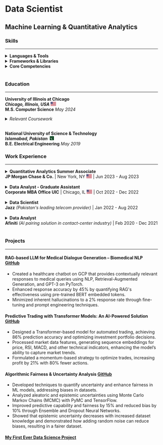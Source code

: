 # Data Scientist
## Machine Learning & Quantitative Analytics  
### Skills

---

<details>
  <summary><strong>Languages & Tools</strong></summary>
  <ul>
    <li><strong>Programming Languages:</strong>
      <ul>
        <li>Python</li>
        <li>C++</li>
        <li>SQL</li>
      </ul>
    </li>
    <li><strong>Tools & Platforms:</strong>
      <ul>
        <li>Spark</li>
        <li>Google Cloud Platform (GCP)</li>
        <li>Tableau</li>
        <li>Teradata</li>
      </ul>
    </li>
  </ul>
</details>

<details>
  <summary><strong>Frameworks & Libraries</strong></summary>
  <ul>
    <li>NumPy</li>
    <li>Pandas</li>
    <li>Matplotlib</li>
    <li>XGBoost</li>
    <li>Scikit-learn</li>
    <li>PyTorch</li>
    <li>PyMC</li>
    <li>TensorFlow</li>
  </ul>
</details>

<details>
  <summary><strong>Core Competencies</strong></summary>
  <ul>
    <li>Data Mining</li>
    <li>Visualization</li>
    <li>Machine Learning</li>
    <li>Deep Learning</li>
    <li>Database Management</li>
    <li>Distributed Computing</li>
  </ul>
</details>
<br>

### Education

---
**University of Illinois at Chicago**  
***Chicago, Illinois, USA* <img src="/assets/us.png" alt="US Flag" width="18" height="13">**  
**M.S. Computer Science** _May 2024_
<details>
  <summary><em>Relevant Coursework</em></summary>
  <ul>
    <li>Machine Learning</li>
    <li>Artificial Intelligence</li>
    <li>Computer Algorithms</li>
    <li>Big Data Mining</li>
    <li>Neural Networks</li>
    <li>Biomedical NLP</li>
    <li>Economics & Computation</li>
    <li>Parallel Processing</li>
  </ul>
</details>
<br>

**National University of Science & Technology**  
***Islamabad, Pakistan* <img src="assets/pk.png" alt="Pakistan Flag" width="18" height="13">**  
**B.E. Electrical Engineering** _May 2019_
<br>
### Work Experience

---

<details>
  <summary><strong>Quantitative Analytics Summer Associate</strong><br><strong>JP Morgan Chase & Co.</strong> | New York, NY <img src="/assets/us.png" alt="US Flag" width="18" height="13"> | Jun 2023 - Aug 2023</summary>
  <ul>
    <li>Applied statistical methodologies to identify and mitigate biases in financial models, enhancing predictive accuracy and risk management.</li>
    <li>Developed a credit approval model using XGBoost, accelerating model training time by 20-fold.</li>
    <li>Communicated technical details to model risk management, suggesting feature engineering improvements.</li>
    <li>Tools: Python, XGBoost, Fair Lending Analysis</li>
    <br>
  </ul>
</details>
<br>
<details>
  <summary><strong>Data Analyst - Graduate Assistant</strong><br><strong>Corporate MBA Office UIC</strong> | Chicago, IL <img src="/assets/us.png" alt="US Flag" width="18" height="13"> | Oct 2022 - Dec 2022</summary>
  <ul>
    <li>Implemented ETL processes to ingest financial stock market data from WRDS, automating data synchronization and processing.</li>
    <li>Refined raw datasets from SQL databases, improving reporting and data comprehension.</li>
    <li>Documented ETL architecture, workflows, and dependencies for better data management.</li>
    <li>Tools: SQL, Spark, Python, WRDS</li>
    <br>
  </ul>
</details>
<br>
<details>
  <summary><strong>Data Scientist</strong><br><strong>Jazz</strong> <em>(Pakistan's leading telecom provider)</em> | Jan 2022 - Aug 2022</summary>
  <ul>
    <li>Developed ML models for churn prediction, campaign success, customer segmentation, and target marketing, driving actionable insights.</li>
    <li>Automated ad-hoc reporting reducing analysis time and supporting multiple business functions.</li>
    <li>Leveraged PySpark to extract and analyze large datasets, enhancing data-driven decision-making.</li>
    <li>Collaborated with cross-functional teams to deliver descriptive and prescriptive analytics, aligning with business objectives.</li>
    <li>Tools: Python, SQL, Apache Spark, MicroStrategy, Excel</li>
    <br>
  </ul>
</details>
<br>
<details>
  <summary><strong>Data Analyst</strong><br><strong>Afiniti</strong> <em>(AI pairing solution in contact-center industry)</em> | Feb 2020 - Dec 2021</summary>
  <ul>
    <li>Conducted in-depth root cause analyses of production issues using SQL, leading to strategic AI model enhancements.</li>
    <li>Implemented hierarchical models to improve caller-agent pairing, enhancing satisfaction and performance.</li>
    <li>Developed statistical models with STAN, optimizing agent-caller interactions and increasing success rates.</li>
    <li>Created Grafana dashboards to elevate operational performance and developed support workflows for Afiniti Airo.</li>
    <li>Tools: SQL, STAN, Grafana, Python</li>
    <br>
  </ul>
</details>
<br>

### Projects

---
#### RAG-based LLM for Medical Dialogue Generation – Biomedical NLP [GitHub](https://github.com/advaitpai/Medical-Dialog-Generation)

- Created a healthcare chatbot on GCP that provides contextually relevant responses to medical queries using NLP, Retrieval-Augmented Generation, and GPT-3 on PyTorch.
- Enhanced response accuracy by 45% by quantifying RAG's effectiveness using pre-trained BERT embedded tokens.
- Minimized inherent hallucinations to a 2% response rate through fine-tuning and prompt engineering techniques.

#### Predictive Trading with Transformer Models: An AI-Powered Solution [GitHub](https://github.com/zohairhashmi/blockhouse-transformers)

- Designed a Transformer-based model for automated trading, achieving 86% prediction accuracy and optimizing investment portfolio decisions.
- Processed market data features, generating sequence embeddings for price, RSI, MACD, and other technical indicators, enhancing the model’s ability to capture market trends.
- Formulated a momentum-based strategy to optimize trades, increasing profit by 21% with 80% fewer actions.

#### Algorithmic Fairness & Uncertainty Analysis  [GitHub](https://github.com/zohairhashmi/uncertainty-quantification)

- Developed techniques to quantify uncertainty and enhance fairness in ML models, addressing biases in datasets.
- Analyzed aleatoric and epistemic uncertainties using Monte Carlo Markov Chains (MCMC) with PyMC and TensorFlow.
- Improved predictive capability and fairness by 15% and reduced bias by 10% through Ensemble and Dropout Neural Networks.
- Showed that epistemic uncertainty decreases with increased dataset knowledge and demonstrated how adding random noise can reduce biases, resulting in a fairer dataset.

#### [My First Ever Data Science Project](https://github.com/zohairhashmi/ibm-datascience-capstone-project)
